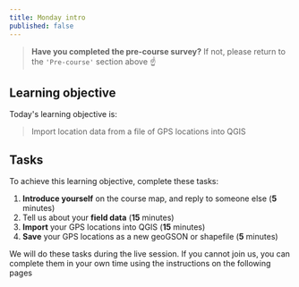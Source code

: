 ```yaml
---
title: Monday intro
published: false
---
```


> **Have you completed the pre-course survey?**  If not, please return to the `'Pre-course'` section above :point_up:

## Learning objective
Today's learning objective is:

> Import location data from a file of GPS locations into QGIS

## Tasks
To achieve this learning objective, complete these tasks:
1. **Introduce yourself** on the course map, and reply to someone else (**5** minutes)
2. Tell us about your **field data** (**15** minutes)
3. **Import** your GPS locations into QGIS (**15** minutes)
3. **Save** your GPS locations as a new geoGSON or shapefile (**5** minutes)

We will do these tasks during the live session.  If you cannot join us, you can complete them in your own time using the instructions on the following pages